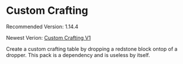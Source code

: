 # Custom Crafting
Recommended Version: 1.14.4

Newest Verion: [Custom Crafting V1](https://github.com/WaifuBeforeLaifu/Datapacks/raw/master/Custom%20Crafting/Custom%20Crafting%20V1.zip)

Create a custom crafting table by dropping a redstone block ontop of a dropper. This pack is a dependency and is useless by itself.
